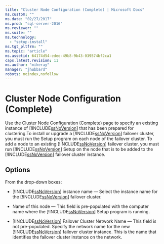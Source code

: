 ```yaml
---
title: "Cluster Node Configuration (Complete) | Microsoft Docs"
ms.custom: ""
ms.date: "02/27/2017"
ms.prod: "sql-server-2016"
ms.reviewer: ""
ms.suite: ""
ms.technology: 
  - "setup-install"
ms.tgt_pltfrm: ""
ms.topic: "article"
ms.assetid: 64174d54-edee-49b8-9b43-039574bf2ca1
caps.latest.revision: 11
ms.author: "mikeray"
manager: "jhubbard"
robots: noindex,nofollow
---
```

# Cluster Node Configuration (Complete)
  Use the Cluster Node Configuration (Complete) page to specify an existing instance of [!INCLUDE[ssNoVersion](../a9notintoc/includes/ssnoversion-md.md)] that has been prepared for clustering.To install or upgrade a [!INCLUDE[ssNoVersion](../a9notintoc/includes/ssnoversion-md.md)] failover cluster, you must run the Setup program on each node of the failover cluster. To add a node to an existing [!INCLUDE[ssNoVersion](../a9notintoc/includes/ssnoversion-md.md)] failover cluster, you must run [!INCLUDE[ssNoVersion](../a9notintoc/includes/ssnoversion-md.md)] Setup on the node that is to be added to the [!INCLUDE[ssNoVersion](../a9notintoc/includes/ssnoversion-md.md)] failover cluster instance.  
  
## Options  
 From the drop-down boxes:  
  
-   [!INCLUDE[ssNoVersion](../a9notintoc/includes/ssnoversion-md.md)] instance name — Select the instance name for the [!INCLUDE[ssNoVersion](../a9notintoc/includes/ssnoversion-md.md)] failover cluster.  
  
-   Name of this node — This field is pre-populated with the computer name where the [!INCLUDE[ssNoVersion](../a9notintoc/includes/ssnoversion-md.md)] Setup program is running.  
  
-   [!INCLUDE[ssNoVersion](../a9notintoc/includes/ssnoversion-md.md)] Failover Cluster Network Name — This field is not pre-populated. Specify the network name for the new [!INCLUDE[ssNoVersion](../a9notintoc/includes/ssnoversion-md.md)] failover cluster instance. This is the name that identifies the failover cluster instance on the network.  
  
  